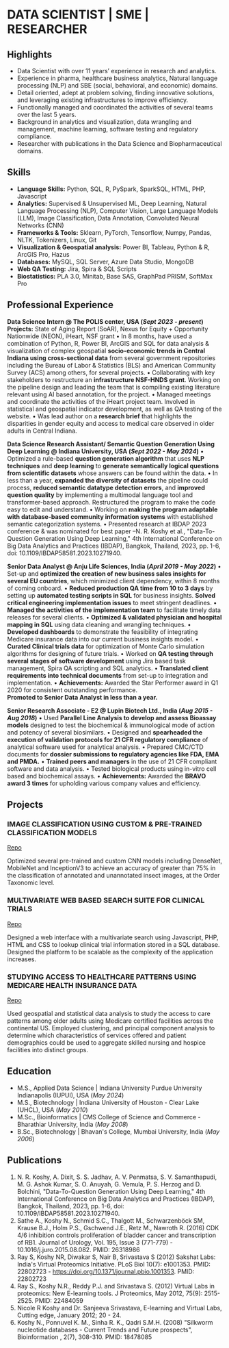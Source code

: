 # DATA SCIENTIST | SME | RESEARCHER


## Highlights

- Data Scientist with over 11 years’ experience in research and analytics.
- Experience in pharma, healthcare business analytics, Natural language processing (NLP) and SBE (social, behavioral, and economic) domains.
- Detail oriented, adept at problem solving, finding innovative solutions, and leveraging existing infrastructures to improve efficiency. 
- Functionally managed and coordinated the activities of several teams over the last 5 years. 
- Background in analytics and visualization, data wrangling and management, machine learning, software testing and regulatory compliance. 
- Researcher with publications in the Data Science and Biopharmaceutical domains.



## Skills

- **Language Skills:** Python, SQL, R, PySpark, SparkSQL, HTML, PHP, Javascript
- **Analytics:** Supervised & Unsupervised ML, Deep Learning, Natural Language Processing (NLP), Computer Vision, Large Language Models (LLM), Image Classification, Data Annotation, Convoluted Neural Networks (CNN)
- **Frameworks & Tools:** Sklearn, PyTorch, Tensorflow, Numpy, Pandas, NLTK, Tokenizers, Linux, Git
- **Visualization & Geospatial analysis:** Power BI, Tableau, Python & R, ArcGIS Pro, Hazus
- **Databases:** MySQL, SQL Server, Azure Data Studio, MongoDB
- **Web QA Testing:** Jira, Spira & SQL Scripts
- **Biostatistics:** PLA 3.0, Minitab, Base SAS, GraphPad PRISM, SoftMax Pro




## Professional Experience

**Data Science Intern @ The POLIS center, USA (_Sept 2023 - present_)**
**Projects:** State of Aging Report (SoAR), Nexus for Equity + Opportunity Nationwide (NEON), iHeart, NSF grant
•	In 8 months, have used a combination of Python, R, Power BI, ArcGIS and SQL for data analysis & visualization of complex geospatial **socio-economic trends in Central Indiana using cross-sectional data** from several government repositories including the    Bureau of Labor & Statistics (BLS) and American Community Survey (ACS) among others, for several projects. 
•	Collaborating with key stakeholders to restructure an **infrastructure NSF-HNDS grant**. Working on the pipeline design and leading the team that is compiling existing literature relevant using AI based annotation, for the project.
•	Managed meetings and coordinate the activities of the iHeart project team. Involved in statistical and geospatial indicator development, as well as QA testing of the website.
•	Was lead author on a **research brief** that highlights the disparities in gender equity and access to medical care observed in older adults in Central Indiana. 


**Data Science Research Assistant/ Semantic Question Generation Using Deep Learning @ Indiana University, USA (_Sept 2022 - May 2024_)**
•	Optimized a rule-based **question generation algorithm** that uses **NLP techniques** and **deep learning** to **generate semantically logical questions from scientific datasets** whose answers can be found within the data.
•	In less than a year, **expanded the diversity of datasets** the pipeline could process, **reduced semantic datatype detection errors**, and **improved question quality** by implementing a multimodal language tool and transformer-based approach. Restructured the program to make the code easy to edit and understand.
•	Working on **making the program adaptable with database-based community information systems** with established semantic categorization systems.
•	Presented research at IBDAP 2023 conference & was nominated for best paper –N. R. Koshy et al., "Data-To-Question Generation Using Deep Learning," 4th International Conference on Big Data Analytics and Practices (IBDAP), Bangkok, Thailand, 2023, pp. 1-6, doi: 10.1109/IBDAP58581.2023.10271940.


**Senior Data Analyst @ Anju Life Sciences, India (_April 2019 - May 2022_)**
•	Set-up and **optimized the creation of new business sales insights for several EU countries**, which minimized client dependency, within 8 months of coming onboard.
•	**Reduced production QA time from 10 to 3 days** by setting up **automated testing scripts in SQL** for business insights. 
    **Solved critical engineering implementation issues** to meet stringent deadlines.
•	**Managed the activities of the implementation team** to facilitate timely data releases for several clients.
•	**Optimized & validated physician and hospital mapping in SQL** using data cleaning and wrangling techniques. 
•	**Developed dashboards** to demonstrate the feasibility of integrating Medicare insurance data into our current business insights model.
•	**Curated Clinical trials data** for optimization of Monte Carlo simulation algorithms for designing of future trials.
•	Worked on **QA testing through several stages of software development** using Jira based task management, Spira QA scripting and SQL analytics.
•	**Translated client requirements into technical documents** from set-up to integration and implementation.
•	**Achievements:** Awarded the Star Performer award in Q1 2020 for consistent outstanding performance.                         
    **Promoted to Senior Data Analyst in less than a year.**


**Senior Research Associate - E2 @ Lupin Biotech Ltd., India (_Aug 2015 - Aug 2018_)**
•	Used **Parallel Line Analysis to develop and assess Bioassay models** designed to test the biochemical & immunological mode of action and potency of several biosimilars.
•	Designed and **spearheaded the execution of validation protocols for 21 CFR regulatory compliance** of analytical software used for analytical analysis. 
•	Prepared CMC/CTD documents for **dossier submissions to regulatory agencies like FDA, EMA and PMDA.**
•	**Trained peers and managers** in the use of 21 CFR compliant software and data analysis.
•	Tested biological products using in-vitro cell based and biochemical assays.
•	**Achievements:** Awarded the **BRAVO award 3 times** for upholding various company values and efficiency.



## Projects

### IMAGE CLASSIFICATION USING CUSTOM & PRE-TRAINED CLASSIFICATION MODELS
[Repo](https://github.com/NicoleK286/Insect-Image-Classification-Object-Detection)

Optimized several pre-trained and custom CNN models including DenseNet, MobileNet and InceptionV3 to achieve an accuracy of greater than 75% in the classification of annotated and unannotated insect images, at the Order Taxonomic level.

### MULTIVARIATE WEB BASED SEARCH SUITE FOR CLINICAL TRIALS
[Repo](https://github.com/NicoleK286/Clinical-Trial-Search-Suite)

Designed a web interface with a multivariate search using Javascript, PHP, HTML and CSS to lookup clinical trial information stored in a SQL database. Designed the platform to be scalable as the complexity of the application increases.

### STUDYING ACCESS TO HEALTHCARE PATTERNS USING MEDICARE HEALTH INSURANCE DATA
[Repo](https://github.com/NicoleK286/Medicare_Project)

Used geospatial and statistical data analysis to study the access to care patterns among older adults using Medicare certified facilities across the continental US. 
Employed clustering, and principal component analysis to determine which characteristics of services offered and patient demographics could be used to aggregate skilled nursing and hospice facilities into distinct groups.


## Education
- M.S., Applied Data Science	| Indiana University Purdue University Indianapolis (IUPUI), USA (_May 2024_)
- M.S., Biotechnology	| Indiana University of Houston - Clear Lake (UHCL), USA (_May 2010_)
- M.Sc., Bioinformatics	| CMS College of Science and Commerce - Bharathiar University, India (_May 2008_)
- B.Sc., Biotechnology	| Bhavan's College, Mumbai University, India (_May 2006_)


## Publications
1. N. R. Koshy, A. Dixit, S. S. Jadhav, A. V. Penmatsa, S. V. Samanthapudi, M. G. Ashok Kumar, S. O. Anuyah, G. Vemula, P. S. Herzog and D. Bolchini, "Data-To-Question Generation Using Deep Learning," 4th International Conference on Big Data Analytics and Practices (IBDAP), Bangkok, Thailand, 2023, pp. 1-6, doi: 10.1109/IBDAP58581.2023.10271940.
2. Sathe A., Koshy N., Schmid S.C., Thalgott M., Schwarzenböck SM, Krause B.J., Holm P.S., Gschwend J.E., Retz M., Nawroth R. (2016) CDK 4/6 inhibition controls proliferation of bladder cancer and transcription of RB1. Journal of Urology, Vol. 195, Issue 3 (771-779) - 10.1016/j.juro.2015.08.082. PMID: 26318986
3. Ray S, Koshy NR, Diwakar S, Nair B, Srivastava S (2012) Sakshat Labs: India's Virtual Proteomics Initiative. PLoS Biol 10(7): e1001353. PMID: 22802723 - https://doi.org/10.1371/journal.pbio.1001353. PMID: 22802723
4. Ray S., Koshy N.R., Reddy P.J. and Srivastava S. (2012) Virtual Labs in proteomics: New E-learning tools. J Proteomics, May 2012, 75(9): 2515-2525. PMID: 22484059
5. Nicole R Koshy and Dr. Sanjeeva Srivastava, E-learning and Virtual Labs, Cutting edge, January 2012; 20 - 24.
6. Koshy N., Ponnuvel K. M., Sinha R. K., Qadri S.M.H. (2008) "Silkworm nucleotide databases - Current Trends and Future prospects", Bioinformation , 2(7), 308-310. PMID: 18478085


